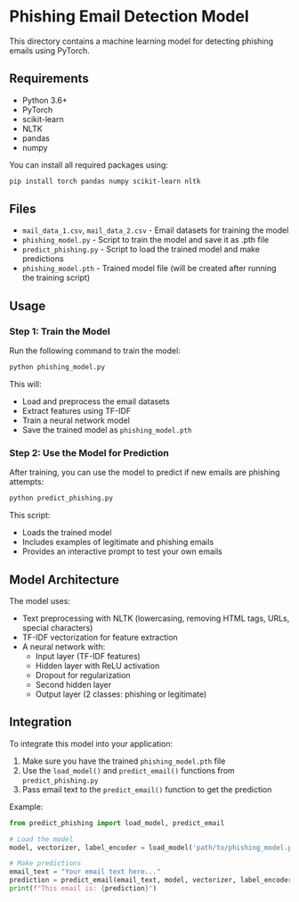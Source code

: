 # Phishing Email Detection Model

This directory contains a machine learning model for detecting phishing emails using PyTorch.

## Requirements

- Python 3.6+
- PyTorch
- scikit-learn
- NLTK
- pandas
- numpy

You can install all required packages using:

```bash
pip install torch pandas numpy scikit-learn nltk
```

## Files

- `mail_data_1.csv`, `mail_data_2.csv` - Email datasets for training the model
- `phishing_model.py` - Script to train the model and save it as .pth file
- `predict_phishing.py` - Script to load the trained model and make predictions
- `phishing_model.pth` - Trained model file (will be created after running the training script)

## Usage

### Step 1: Train the Model

Run the following command to train the model:

```bash
python phishing_model.py
```

This will:

- Load and preprocess the email datasets
- Extract features using TF-IDF
- Train a neural network model
- Save the trained model as `phishing_model.pth`

### Step 2: Use the Model for Prediction

After training, you can use the model to predict if new emails are phishing attempts:

```bash
python predict_phishing.py
```

This script:

- Loads the trained model
- Includes examples of legitimate and phishing emails
- Provides an interactive prompt to test your own emails

## Model Architecture

The model uses:

- Text preprocessing with NLTK (lowercasing, removing HTML tags, URLs, special characters)
- TF-IDF vectorization for feature extraction
- A neural network with:
  - Input layer (TF-IDF features)
  - Hidden layer with ReLU activation
  - Dropout for regularization
  - Second hidden layer
  - Output layer (2 classes: phishing or legitimate)

## Integration

To integrate this model into your application:

1. Make sure you have the trained `phishing_model.pth` file
2. Use the `load_model()` and `predict_email()` functions from `predict_phishing.py`
3. Pass email text to the `predict_email()` function to get the prediction

Example:

```python
from predict_phishing import load_model, predict_email

# Load the model
model, vectorizer, label_encoder = load_model('path/to/phishing_model.pth')

# Make predictions
email_text = "Your email text here..."
prediction = predict_email(email_text, model, vectorizer, label_encoder)
print(f"This email is: {prediction}")
```

